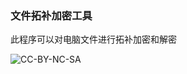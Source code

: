 ### 文件拓补加密工具
此程序可以对电脑文件进行拓补加密和解密


![CC-BY-NC-SA](https://img.shields.io/badge/License-CC_BY--NC--SA_4.0-blue)
